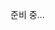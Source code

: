 
준비 중...
<!--
저는 최승원입니다. 프론트엔드 개발자이자 예술가로 활동하고 있습니다. 
코드를 사용하여 이미지, 비디오, 상호 작용형 경험을 창조하는 데 관심이 있습니다. 특히 반복되는 패턴과 시간에 따른 무작위 시각 표현에 매력을 느낍니다.
-->

<!--
**RomaneeChoiti/RomaneeChoiti** is a ✨ _special_ ✨ repository because its `README.md` (this file) appears on your GitHub profile.

Here are some ideas to get you started:

- 🔭 I’m currently working on ...
- 🌱 I’m currently learning ...
- 👯 I’m looking to collaborate on ...
- 🤔 I’m looking for help with ...
- 💬 Ask me about ...
- 📫 How to reach me: ...
- 😄 Pronouns: ...
- ⚡ Fun fact: ...
-->
